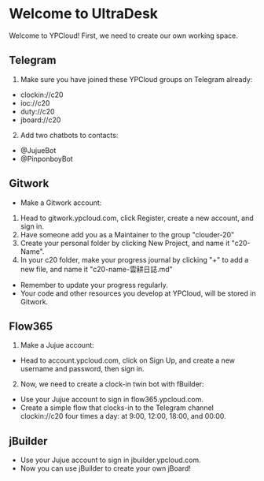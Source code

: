 # Welcome to UltraDesk

Welcome to YPCloud! 
First, we need to create our own working space.

Telegram
---
1. Make sure you have joined these YPCloud groups on Telegram already:
* clockin://c20
* ioc://c20
* duty://c20
* jboard://c20
2. Add two chatbots to contacts:
* @JujueBot
* @PinponboyBot


Gitwork
---
* Make a Gitwork account: 
1. Head to gitwork.ypcloud.com, click Register, create a new account, and sign in.
2. Have someone add you as a Maintainer to the group "clouder-20"
3. Create your personal folder by clicking New Project, and name it "c20-Name".
4. In your c20 folder, make your progress journal by clicking "+" to add a new file, and name it "c20-name-雲耕日誌.md"
* Remember to update your progress regularly.
* Your code and other resources you develop at YPCloud, will be stored in Gitwork.


Flow365
---
1. Make a Jujue account:
* Head to account.ypcloud.com, click on Sign Up, and create a new username and password, then sign in.
2. Now, we need to create a clock-in twin bot with fBuilder:
* Use your Jujue account to sign in flow365.ypcloud.com.
* Create a simple flow that clocks-in to the Telegram channel clockin://c20 four times a day: at 9:00, 12:00, 18:00, and 00:00.


jBuilder
---
* Use your Jujue account to sign in jbuilder.ypcloud.com.
* Now you can use jBuilder to create your own jBoard!
